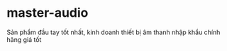 # master-audio
Sản phẩm đầu tay tốt nhất, kinh doanh thiết bị âm thanh nhập khẩu chính hãng giá tốt
